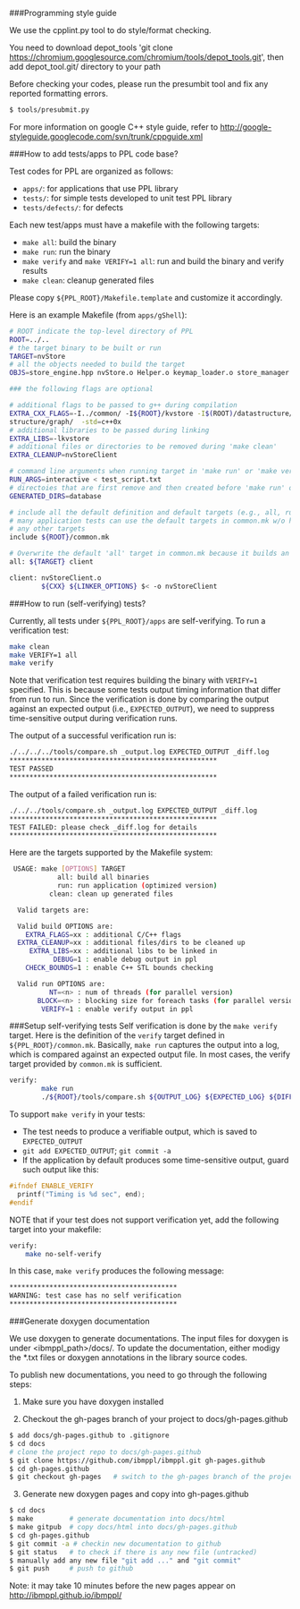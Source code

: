 
###Programming style guide

We use the cpplint.py tool to do style/format checking.

You need to download depot_tools 'git clone https://chromium.googlesource.com/chromium/tools/depot_tools.git', then add depot_tool.git/ directory to your path 

Before checking your codes, please run the presumbit tool and fix any reported formatting errors.

```bash
$ tools/presubmit.py
```
For more information on google C++ style guide, refer to http://google-styleguide.googlecode.com/svn/trunk/cppguide.xml

###How to add tests/apps to PPL code base?

Test codes for PPL are organized as follows:
- `apps/`: for applications that use PPL library
- `tests/`: for simple tests developed to unit test PPL library
- `tests/defects/`: for defects

Each new test/apps must have a makefile with the following targets:
- `make all`: build the binary
- `make run`: run the binary
- `make verify` and `make VERIFY=1 all`: run and build the binary and verify results
- `make clean`: cleanup generated files

Please copy `${PPL_ROOT}/Makefile.template` and customize it accordingly. 

Here is an example Makefile (from `apps/gShell`):
```bash
# ROOT indicate the top-level directory of PPL
ROOT=../..
# the target binary to be built or run
TARGET=nvStore
# all the objects needed to build the target
OBJS=store_engine.hpp nvStore.o Helper.o keymap_loader.o store_manager.o socket_server.o

### the following flags are optional

# additional flags to be passed to g++ during compilation
EXTRA_CXX_FLAGS=-I../common/ -I${ROOT}/kvstore -I$(ROOT)/datastructure/graph/dbstore/ -I$(ROOT)/data
structure/graph/  -std=c++0x
# additional libraries to be passed during linking
EXTRA_LIBS=-lkvstore
# additional files or directories to be removed during 'make clean'
EXTRA_CLEANUP=nvStoreClient

# command line arguments when running target in 'make run' or 'make verify'
RUN_ARGS=interactive < test_script.txt
# directoies that are first remove and then created before 'make run' or 'make verify'
GENERATED_DIRS=database

# include all the default definition and default targets (e.g., all, run, verify, clean)
# many application tests can use the default targets in common.mk w/o having to define
# any other targets
include ${ROOT}/common.mk

# Overwrite the default 'all' target in common.mk because it builds an additional 'client' target
all: ${TARGET} client

client: nvStoreClient.o
        ${CXX} ${LINKER_OPTIONS} $< -o nvStoreClient
```
###How to run (self-verifying) tests?

Currently, all tests under `${PPL_ROOT}/apps` are self-verifying. To run a verification test: 
```bash 
make clean 
make VERIFY=1 all 
make verify 
``` 
Note that verification test requires building the binary with
`VERIFY=1` specified. This is because some tests output timing information
that differ from run to run. Since the verification is done by comparing 
the output against an expected output (i.e., `EXPECTED_OUTPUT`), 
we need to suppress time-sensitive output during verification runs.

The output of a successful verification run is:
```bash
./../../../tools/compare.sh _output.log EXPECTED_OUTPUT _diff.log
****************************************************
TEST PASSED
****************************************************
```
The output of a failed verification run is:
```bash
./../../tools/compare.sh _output.log EXPECTED_OUTPUT _diff.log
****************************************************
TEST FAILED: please check _diff.log for details
****************************************************
```
Here are the targets supported by the Makefile system:
```bash
 USAGE: make [OPTIONS] TARGET
            all: build all binaries
            run: run application (optimized version)
          clean: clean up generated files

  Valid targets are:

  Valid build OPTIONS are:
    EXTRA_FLAGS=xx : additional C/C++ flags
  EXTRA_CLEANUP=xx : additional files/dirs to be cleaned up
     EXTRA_LIBS=xx : additional libs to be linked in
           DEBUG=1 : enable debug output in ppl
    CHECK_BOUNDS=1 : enable C++ STL bounds checking

  Valid run OPTIONS are:
          NT=<n> : num of threads (for parallel version)
       BLOCK=<n> : blocking size for foreach tasks (for parallel version)
        VERIFY=1 : enable verify output in ppl
```
###Setup self-verifying tests
Self verification is done by the `make verify` target. Here is the
definition of the `verify` target defined in
`${PPL_ROOT}/common.mk`. Basically, `make run` captures the output into
a log, which is compared against an expected output file. In most
cases, the verify target provided by `common.mk` is sufficient.
```bash
verify:
        make run
        ./${ROOT}/tools/compare.sh ${OUTPUT_LOG} ${EXPECTED_LOG} ${DIFF_LOG}
```
To support `make verify` in your tests:
- The test needs to produce a verifiable output, which is saved to `EXPECTED_OUTPUT`
- `git add EXPECTED_OUTPUT`; `git commit -a`
- If the application by default produces some time-sensitive output, guard such output like this:

```C
#ifndef ENABLE_VERIFY
  printf("Timing is %d sec", end);
#endif
```

NOTE that if your test does not support verification yet, add the
following target into your makefile:
```bash
verify:
    make no-self-verify
```
In this case, `make verify` produces the following message:
```bash
******************************************
WARNING: test case has no self verification
******************************************
```
###Generate doxygen documentation

We use doxygen to generate documentations. The input files for doxygen is under <ibmppl_path>/docs/. To update the documentation, either modigy the *.txt files or doxygen annotations in the library source codes.

To publish new documentations, you need to go through the following steps:

1. Make sure you have doxygen installed

2. Checkout the gh-pages branch of your project to docs/gh-pages.github
```bash
$ add docs/gh-pages.github to .gitignore
$ cd docs
# clone the project repo to docs/gh-pages.github
$ git clone https://github.com/ibmppl/ibmppl.git gh-pages.github
$ cd gh-pages.github
$ git checkout gh-pages   # switch to the gh-pages branch of the project repo
```
  
3. Generate new doxygen pages and copy into gh-pages.github
```bash
$ cd docs
$ make         # generate documentation into docs/html
$ make gitpub  # copy docs/html into docs/gh-pages.github
$ cd gh-pages.github
$ git commit -a # checkin new documentation to github
$ git status   # to check if there is any new file (untracked)
$ manually add any new file "git add ..." and "git commit"
$ git push     # push to github
```
Note: it may take 10 minutes before the new pages appear on http://ibmppl.github.io/ibmppl/
